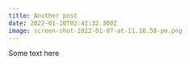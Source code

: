 ```yaml
---
title: Another post
date: 2022-01-10T02:42:32.300Z
image: screen-shot-2022-01-07-at-11.18.58-pm.png
---
```

Some text here